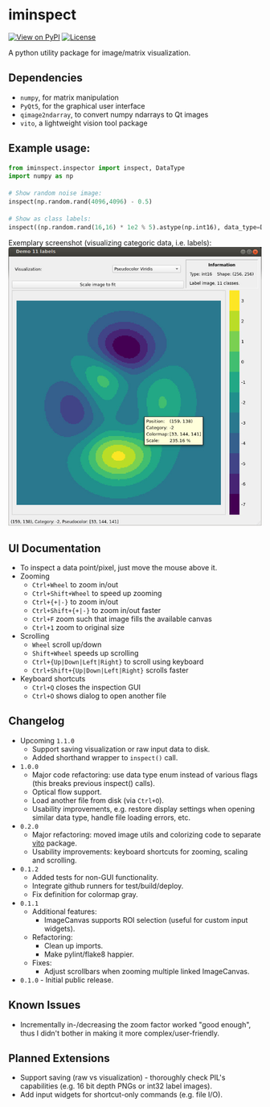 # iminspect
[![View on PyPI](https://img.shields.io/pypi/v/iminspect.svg)](https://pypi.org/project/iminspect)
[![License](https://img.shields.io/badge/license-MIT-blue.svg)](https://github.com/snototter/iminspect/blob/master/LICENSE?raw=true)

A python utility package for image/matrix visualization.

## Dependencies
* `numpy`, for matrix manipulation
* `PyQt5`, for the graphical user interface
* `qimage2ndarray`, to convert numpy ndarrays to Qt images
* `vito`, a lightweight vision tool package

## Example usage:
```python
from iminspect.inspector import inspect, DataType
import numpy as np

# Show random noise image:
inspect(np.random.rand(4096,4096) - 0.5)

# Show as class labels:
inspect((np.random.rand(16,16) * 1e2 % 5).astype(np.int16), data_type=DataType.CATEGORIC)
```

Exemplary screenshot (visualizing categoric data, i.e. labels):<br/>
![Screenshot](https://github.com/snototter/iminspect/blob/master/iminspect.jpg?raw=true "iminspect GUI")


## UI Documentation
* To inspect a data point/pixel, just move the mouse above it.
* Zooming
  * `Ctrl+Wheel` to zoom in/out
  * `Ctrl+Shift+Wheel` to speed up zooming
  * `Ctrl+{+|-}` to zoom in/out
  * `Ctrl+Shift+{+|-}` to zoom in/out faster
  * `Ctrl+F` zoom such that image fills the available canvas
  * `Ctrl+1` zoom to original size
* Scrolling
  * `Wheel` scroll up/down
  * `Shift+Wheel` speeds up scrolling
  * `Ctrl+{Up|Down|Left|Right}` to scroll using keyboard
  * `Ctrl+Shift+{Up|Down|Left|Right}` scrolls faster
* Keyboard shortcuts
  * `Ctrl+Q` closes the inspection GUI
  * `Ctrl+O` shows dialog to open another file


## Changelog
* Upcoming `1.1.0`
  * Support saving visualization or raw input data to disk.
  * Added shorthand wrapper to `inspect()` call.
* `1.0.0`
  * Major code refactoring: use data type enum instead of various flags (this breaks previous inspect() calls).
  * Optical flow support.
  * Load another file from disk (via `Ctrl+O`).
  * Usability improvements, e.g. restore display settings when opening similar data type, handle file loading errors, etc.
* `0.2.0`
  * Major refactoring: moved image utils and colorizing code to separate [vito](https://github.com/snototter/vito) package.
  * Usability improvements: keyboard shortcuts for zooming, scaling and scrolling.
* `0.1.2`
  * Added tests for non-GUI functionality.
  * Integrate github runners for test/build/deploy.
  * Fix definition for colormap gray.
* `0.1.1`
  * Additional features:
    * ImageCanvas supports ROI selection (useful for custom input widgets).
  * Refactoring:
    * Clean up imports.
    * Make pylint/flake8 happier.
  * Fixes:
    * Adjust scrollbars when zooming multiple linked ImageCanvas.
* `0.1.0` - Initial public release.


## Known Issues
* Incrementally in-/decreasing the zoom factor worked "good enough", thus I didn't bother in making it more complex/user-friendly.


## Planned Extensions
* Support saving (raw vs visualization) - thoroughly check PIL's capabilities (e.g. 16 bit depth PNGs or int32 label images).
* Add input widgets for shortcut-only commands (e.g. file I/O).